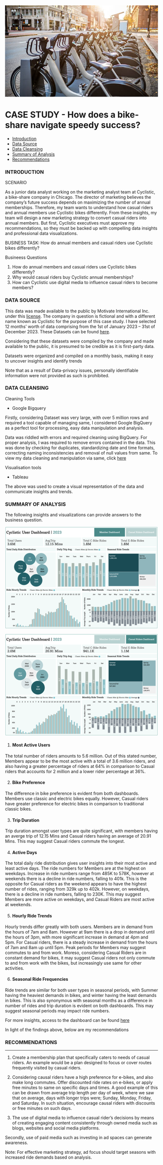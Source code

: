 <p align = "center">
<img src="https://github.com/laritse/Capstone_Project/blob/main/Bike_Share_Image.jpg" width="600" height="300" />
	
# CASE STUDY - How does a bike-share navigate speedy success?

- [Introduction](#introduction)
- [Data Source](#data-source)
- [Data Cleansing](#data-cleansing)
- [Summary of Analysis](#summary-of-analysis)
- [Recommendations](#recommendations)

### INTRODUCTION

SCENARIO

As a junior data analyst working on the marketing analyst team at Cyclistic, a bike-share
company in Chicago. The director of marketing believes the company’s future success
depends on maximizing the number of annual memberships. Therefore, my team wants to
understand how casual riders and annual members use Cyclistic bikes differently. From these insights, my team will design a new marketing strategy to convert casual riders into annual
members. But first, Cyclistic executives must approve my recommendations, so they must be backed up with compelling data insights and professional data visualizations.

BUSINESS TASK: How do annual members and casual riders use Cyclistic bikes differently?

Busineess Questions

1. How do annual members and casual riders use Cyclistic bikes differently?
2. Why would casual riders buy Cyclistic annual memberships?
3. How can Cyclistic use digital media to influence casual riders to become members?



### DATA SOURCE

This data was made available to the public by Motivate International Inc. under this [license](https://divvybikes.com/data-license-agreement). The company in question is fictional and with a different name known as Cyclistic for the purpose of this case study. I have selected 12 months’ worth of data comprising from the 1st of January 2023 – 31st of December 2023. These Datasets can be found [here](https://divvy-tripdata.s3.amazonaws.com/index.html).

Considering that these datasets were compiled by the company and made available to the public, it is presumed to be credible as it is first-party data.

Datasets were organized and compiled on a monthly basis, making it easy to uncover insights and identify trends 

Note that as a result of Data-privacy issues, personally identifiable information were not provided as such is prohibited.


### DATA CLEANSING

Cleaning Tools
- Google Bigquery

Firstly, considering Dataset was very large, with over 5 million rows and required a tool capable of managing same, I considered Google BigQuery as a perfect tool for processing, easy data manipulation and analysis.

Data was riddled with errors and required cleaning using BigQuery. For proper analysis, I was required to remove errors contained in the data.  This was done by checking for duplicates, standardizing date and time formats, correcting naming inconsistencies and removal of null values from same. To view my data cleaning and manipulation via same, click [here](Data_Cleansing.md)

Visualisation tools

- Tableau

The above was used to create a visual representation of the data and communicate insights and trends. 



### SUMMARY OF ANALYSIS



The following insights and visualizations can provide answers to the business question.


![image alt](https://github.com/laritse/Capstone_Project/blob/d8fe5a394f1af17aec08d63ce2a9931517a70970/Dashboard%20Viz/Member_dashboard.png)

![image alt](https://github.com/laritse/Capstone_Project/blob/a54a1cb367aa0dccf22776bd9de51ead8f9b09fc/Dashboard%20Viz/Casual_riders_dashboard.png)






1. #### Most Active Users 

The total number of riders amounts to 5.6 million. Out of this stated number, Members appear to be the most active with a total of 3.6 million riders, and also having a greater percentage of riders at 64% in comparison to Casual riders that accounts for 2 million and a lower rider percentage at 36%. 

2. #### Bike Preference

The difference in bike preference is evident from both dashboards. Members use classic and electric bikes equally. However, Casual riders have greater preference for electric bikes in comparison to traditional classic bikes.

3. #### Trip Duration

Trip duration amongst user types are quite significant, with members having an averge trip of 12.15 Mins and Casual riders having an average of 20.91 Mins. This may suggest Casual riders commute the longest.

4. #### Active Days

The total daily ride distribution gives user insights into their most active and least active days. The ride numbers for Members are at the highest on weekdays. Increase in ride numbers range from 485K to 578K, however at weekends there is a decline in ride numbers, falling to 401k. 
This is the opposite for Casual riders as the weekend appears to have the highest number of rides, ranging from 329k up to 402k. However, on weekdays, there is a decline in ride numbers, falling to 230K. This may suggest Members are more active on weekdays, and Casual Riders are most active at weekends.

5. #### Hourly Ride Trends

Hourly trends differ greatly with both users. Members are in demand from the hours of 7am and 8am. However at 9am there is a drop in demand until the hours of 3pm, with more significant increase in demand at 4pm and 5pm. For Casual riders, there is a steady increase in demand from the hours of 7am and 8am up until 5pm. Peak periods for Members may suggest commutes to and from work. Moreso, considering Casual Riders are in constant demand for bikes, it may suggest Casual riders not only commute to and from work with the bikes, but increasingly use same for other activities.

6. #### Seasonal Ride Frequencies

Ride trends are similar for both user types in seasonal periods, with Summer having the heaviest demands in bikes, and winter having the least demands in bikes. This is also synonymous with seasonal months as a difference in number of rides and trip duration is evident on both dashboards. This may suggest seasonal periods may impact ride numbers.

For more insights, access to the dashboard can be found [here](https://public.tableau.com/app/profile/ola.beji/viz/CyclisticUserDashboard/MemberDashboard)

In light of the findings above, below are my recommendations

### RECOMMENDATIONS
---
1.	Create a membership plan that specifically caters to needs of casual riders. An example would be a plan designed to focus or cover routes frequently visited by casual riders. 

2.	Considering causal riders have a high preference for e-bikes, and also make long commutes. Offer discounted ride rates on e-bikes, or apply free minutes to same on specific days and times. A good example of this can be drawn from average trip length per day of week, where we saw that on average, days with longer trips were; Sunday, Monday, Friday, and Saturday. In such situation, encourage causal riders with discounts or free minutes on such days.

3.	The use of digital media to influence casual rider’s decisions by means of creating engaging content consistently through owned media such as blogs, websites and social media platforms. 

Secondly, use of paid media such as investing in ad spaces can generate awareness. 

Note: For effective marketing strategy, ad focus should target seasons with increased ride demands based on analysis.





